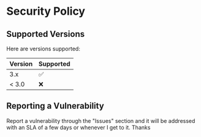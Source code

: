 # Security Policy

## Supported Versions

Here are versions supported:

| Version | Supported          |
| ------- | ------------------ |
| 3.x     | :white_check_mark: |
| < 3.0   | :x:                |

## Reporting a Vulnerability

Report a vulnerability through the "Issues" section
and it will be addressed with an SLA of a few days
or whenever I get to it. Thanks

